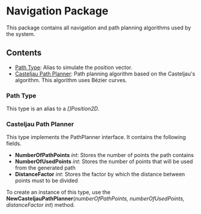 # Navigation Package

This package contains all navigation and path planning algorithms used by the system.

## Contents

- [Path Type](#path): Alias to simulate the position vector.
- [Casteljau Path Planner](#casteljau): Path planning algorithm based on the Casteljau's algorithm. This algorithm uses Bézier curves.

<a name="path"></a>

 ### Path Type

 This type is an alias to a *[]Position2D*.

 <a name="casteljau"></a>

 ### Casteljau Path Planner

 This type implements the PathPlanner interface. It contains the following fields.

- **NumberOfPathPoints** *int*: Stores the number of points the path contains
- **NumberOfUsedPoints** *int*: Stores the number of points that will be used from the generated path
- **DistanceFactor** *int*: Stores the factor by which the distance between points must to be divided

To create an instance of this type, use the **NewCasteljauPathPlanner**(*numberOfPathPoints, numberOfUsedPoints, distanceFactor int*) method.